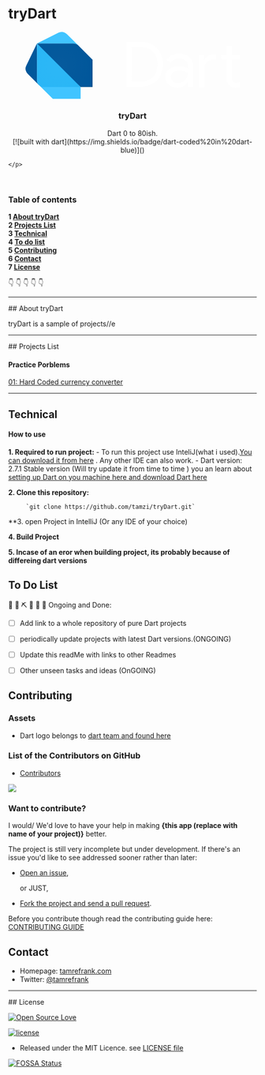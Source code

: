 # tryDart



<p align="center">
  <a href="https://github.com/tamzi/tryDart">
    <img src="data:image/svg+xml;base64,PD94bWwgdmVyc2lvbj0iMS4wIiBlbmNvZGluZz0idXRmLTgiPz4KPCEtLSBHZW5lcmF0b3I6IEFk%0D%0Ab2JlIElsbHVzdHJhdG9yIDIyLjAuMSwgU1ZHIEV4cG9ydCBQbHVnLUluIC4gU1ZHIFZlcnNpb246%0D%0AIDYuMDAgQnVpbGQgMCkgIC0tPgo8c3ZnIHZlcnNpb249IjEuMSIgaWQ9IkxheWVyXzEiIHhtbG5z%0D%0APSJodHRwOi8vd3d3LnczLm9yZy8yMDAwL3N2ZyIgeG1sbnM6eGxpbms9Imh0dHA6Ly93d3cudzMu%0D%0Ab3JnLzE5OTkveGxpbmsiIHg9IjBweCIgeT0iMHB4IgoJIHdpZHRoPSI0NDNweCIgaGVpZ2h0PSIx%0D%0AMzguNDZweCIgdmlld0JveD0iMCAwIDQ0MyAxMzguNDYiIGVuYWJsZS1iYWNrZ3JvdW5kPSJuZXcg%0D%0AMCAwIDQ0MyAxMzguNDYiIHhtbDpzcGFjZT0icHJlc2VydmUiPgo8Zz4KCTxwYXRoIGZpbGw9IiNG%0D%0ARkZGRkYiIGQ9Ik0yMDkuMDQsMjEuMTVoMjcuNTVjOS4zNSwwLDE3LjUxLDEuOTMsMjQuNDksNS44%0D%0AYzYuOTcsMy44NywxMi4zMyw5LjI1LDE2LjA3LDE2LjEzCgkJYzMuNzQsNi44OSw1LjYxLDE0Ljc5%0D%0ALDUuNjEsMjMuNzJzLTEuODcsMTYuODMtNS42MSwyMy43MnMtOS4xLDEyLjI2LTE2LjA3LDE2LjEz%0D%0Acy0xNS4xMyw1LjgtMjQuNDksNS44aC0yNy41NVYyMS4xNXoKCQkgTTIzNi41OSwxMDIuMTRjMTAu%0D%0AOCwwLDE5LjM2LTMuMSwyNS43LTkuMzFjNi4zMy02LjIxLDkuNS0xNC44OCw5LjUtMjYuMDJzLTMu%0D%0AMTctMTkuODEtOS41LTI2LjAycy0xNC45LTkuMzEtMjUuNy05LjMxaC0xNi44MwoJCXY3MC42NWgx%0D%0ANi44M1YxMDIuMTR6Ii8+Cgk8cGF0aCBmaWxsPSIjRkZGRkZGIiBkPSJNMjk5LjQ2LDExMS43Yy0z%0D%0ALjc0LTEuODctNi42My00LjQ0LTguNjctNy43MmMtMi4wNC0zLjI3LTMuMDYtNi45OS0zLjA2LTEx%0D%0ALjE2CgkJYzAtNi44OSwyLjU5LTEyLjI2LDcuNzgtMTYuMTNjNS4xOC0zLjg3LDExLjczLTUuOCwx%0D%0AOS42NC01LjhjMy45MSwwLDcuNTQsMC40MywxMC45LDEuMjhzNS45MywxLjgzLDcuNzIsMi45M3Yt%0D%0AMy45NQoJCWMwLTQuODUtMS43LTguNzQtNS4xLTExLjY3cy03LjctNC40LTEyLjg4LTQuNGMtMy42%0D%0ANiwwLTcuMDEsMC43OS0xMC4wOCwyLjM2Yy0zLjA2LDEuNTctNS40OCwzLjc2LTcuMjcsNi41N2wt%0D%0AOC4xNi02LjEyCgkJYzIuNTUtMy45MSw2LjA2LTYuOTcsMTAuNTItOS4xOGM0LjQ2LTIuMjEsOS40%0D%0AMi0zLjMyLDE0Ljg2LTMuMzJjOC44NCwwLDE1Ljc5LDIuMzIsMjAuODUsNi45NWM1LjA2LDQuNjQs%0D%0ANy41OSwxMC45NSw3LjU5LDE4Ljk0CgkJdjQxLjE5aC0xMC4zNHYtOS4zMWgtMC41MWMtMS44Nywz%0D%0ALjE1LTQuNjgsNS44Mi04LjQyLDguMDNjLTMuNzQsMi4yMS03Ljk1LDMuMzItMTIuNjMsMy4zMgoJ%0D%0ACUMzMDcuNDUsMTE0LjUxLDMwMy4yLDExMy41NywyOTkuNDYsMTExLjd6IE0zMjMuNDMsMTAyLjE0%0D%0AYzMuMTQtMS44Nyw1LjY1LTQuMzgsNy41Mi03LjUyczIuODEtNi41OSwyLjgxLTEwLjMzCgkJYy0y%0D%0ALjA0LTEuMzYtNC41NS0yLjQ3LTcuNTItMy4zMmMtMi45OC0wLjg1LTYuMTItMS4yOC05LjQ0LTEu%0D%0AMjhjLTUuOTUsMC0xMC40NCwxLjIzLTEzLjQ1LDMuN2MtMy4wMiwyLjQ3LTQuNTMsNS42Ni00LjUz%0D%0ALDkuNTYKCQljMCwzLjU3LDEuMzYsNi40Niw0LjA4LDguNjdzNi4xNiwzLjMyLDEwLjMzLDMuMzJD%0D%0AMzE2Ljg5LDEwNC45NCwzMjAuMjksMTA0LjAxLDMyMy40MywxMDIuMTR6Ii8+Cgk8cGF0aCBmaWxs%0D%0APSIjRkZGRkZGIiBkPSJNMzU1LjUzLDQ4LjQ1aDEwLjMzdjEwLjMzaDAuNTFjMS41My0zLjgzLDQu%0D%0AMTItNi44LDcuNzgtOC45M2MzLjY1LTIuMTIsNy42NS0zLjE5LDExLjk5LTMuMTkKCQljMS44Nyww%0D%0ALDMuNDQsMC4xMyw0LjcyLDAuMzh2MTEuMWMtMS40NS0wLjM0LTMuNC0wLjUxLTUuODctMC41MWMt%0D%0ANS41MywwLTEwLjAxLDEuODMtMTMuNDUsNS40OGMtMy40NCwzLjY2LTUuMTcsOC40Mi01LjE3LDE0%0D%0ALjI4CgkJdjM2LjA5aC0xMC44NEwzNTUuNTMsNDguNDVMMzU1LjUzLDQ4LjQ1eiBNNDIyLjg1LDEx%0D%0AMy4yMWMtMi4yNS0wLjg2LTQuMTQtMi4wMy01LjY4LTMuNTFjLTEuNy0xLjY0LTIuOTgtMy41NS0z%0D%0ALjgzLTUuNzEKCQljLTAuODUtMi4xNi0xLjI4LTQuOC0xLjI4LTcuOTJWNTcuMjVoLTExLjM1di05%0D%0ALjgyaDExLjM1VjI5LjA3aDEwLjg0djE4LjM2aDE1LjgxdjkuODJINDIyLjl2MzYuMjRjMCwzLjY1%0D%0ALDAuNjgsNi4zNCwyLjA0LDguMDgKCQljMS42MSwxLjkxLDMuOTUsMi44Nyw3LjAxLDIuODdjMi40%0D%0ANiwwLDQuODUtMC43Miw3LjE0LTIuMTd2MTAuNTljLTEuMjgsMC41OS0yLjU3LDEuMDItMy44OSwx%0D%0ALjI4cy0zLDAuMzgtNS4wNCwwLjM4CgkJQzQyNy41NSwxMTQuNTEsNDI1LjExLDExNC4wNyw0MjIu%0D%0AODUsMTEzLjIxeiIvPgoJPGc+CgkJPHBhdGggZmlsbD0iIzAxNTc5QiIgZD0iTTMxLjY1LDEwOS41%0D%0ATDguMzgsODYuMjNDNS42Miw4My40LDMuOTEsNzkuNCwzLjkxLDc1LjQ5YzAtMS44MSwxLjAyLTQu%0D%0ANjQsMS43OS02LjI2bDIxLjQ4LTQ0Ljc0CgkJCUwzMS42NSwxMDkuNXoiLz4KCQk8cGF0aCBmaWxs%0D%0APSIjNDBDNEZGIiBkPSJNMTExLjMsMjguOTZMODguMDMsNS42OUM4NiwzLjY1LDgxLjc3LDEuMjIs%0D%0ANzguMTksMS4yMmMtMy4wOCwwLTYuMSwwLjYyLTguMDUsMS43OUwyNy4xOSwyNC40OQoJCQlMMTEx%0D%0ALjMsMjguOTZ6Ii8+CgkJPHBvbHlnb24gZmlsbD0iIzQwQzRGRiIgcG9pbnRzPSI1OS4zOSwxMzcu%0D%0AMjQgMTE1Ljc3LDEzNy4yNCAxMTUuNzcsMTEzLjA4IDczLjcxLDk5LjY1IDM1LjIzLDExMy4wOCAJ%0D%0ACSIvPgoJCTxwYXRoIGZpbGw9IiMyOUI2RjYiIGQ9Ik0yNy4xOCw5Ni45N2MwLDcuMTgsMC45LDgu%0D%0AOTQsNC40NywxMi41M2wzLjU4LDMuNThoODAuNTRMNzYuNCw2OC4zNEwyNy4xOCwyNC40OVY5Ni45%0D%0AN3oiLz4KCQk8cGF0aCBmaWxsPSIjMDE1NzlCIiBkPSJNOTguNzcsMjQuNDhIMjcuMThsODguNTks%0D%0AODguNTloMjQuMTZWNTcuNTlsLTI4LjY0LTI4LjY0QzEwNy4yNywyNC45MiwxMDMuNywyNC40OCw5%0D%0AOC43NywyNC40OHoiLz4KCQk8cGF0aCBvcGFjaXR5PSIwLjIiIGZpbGw9IiNGRkZGRkYiIGVuYWJs%0D%0AZS1iYWNrZ3JvdW5kPSJuZXcgICAgIiBkPSJNMzIuNTUsMTEwLjM5Yy0zLjU4LTMuNTktNC40Ny03%0D%0ALjEzLTQuNDctMTMuNDJWMjUuMzgKCQkJbC0wLjg5LTAuODl2NzIuNDhDMjcuMTgsMTAzLjI2LDI3%0D%0ALjE4LDEwNSwzMi41NSwxMTAuMzlsMi42OCwyLjY4bDAsMEwzMi41NSwxMTAuMzl6Ii8+CgkJPHBv%0D%0AbHlnb24gb3BhY2l0eT0iMC4yIiBmaWxsPSIjMjYzMjM4IiBlbmFibGUtYmFja2dyb3VuZD0ibmV3%0D%0AICAgICIgcG9pbnRzPSIxMzkuMDQsNTYuNyAxMzkuMDQsMTEyLjE4IDExNC44OCwxMTIuMTgKCQkJ%0D%0AMTE1Ljc3LDExMy4wOCAxMzkuOTMsMTEzLjA4IDEzOS45Myw1Ny41OSAJCSIvPgoJCTxwYXRoIG9w%0D%0AYWNpdHk9IjAuMiIgZmlsbD0iI0ZGRkZGRiIgZW5hYmxlLWJhY2tncm91bmQ9Im5ldyAgICAiIGQ9%0D%0AIk0xMTEuMywyOC45NmMtNC40NC00LjQ0LTguMDctNC40Ny0xMy40Mi00LjQ3SDI3LjE5bDAuODks%0D%0AMC44OQoJCQloNjkuOEMxMDAuNTUsMjUuMzgsMTA3LjI5LDI0LjkzLDExMS4zLDI4Ljk2TDExMS4z%0D%0ALDI4Ljk2eiIvPgoKCQkJPHJhZGlhbEdyYWRpZW50IGlkPSJTVkdJRF8xXyIgY3g9IjcxLjkxNSIg%0D%0AY3k9IjYyLjIxNzEiIHI9IjY4IiBncmFkaWVudFRyYW5zZm9ybT0ibWF0cml4KDEgMCAwIC0xIDAg%0D%0AMTMxLjQ0NDMpIiBncmFkaWVudFVuaXRzPSJ1c2VyU3BhY2VPblVzZSI+CgkJCTxzdG9wICBvZmZz%0D%0AZXQ9IjAiIHN0eWxlPSJzdG9wLWNvbG9yOiNGRkZGRkY7c3RvcC1vcGFjaXR5OjAuMSIvPgoJCQk8%0D%0Ac3RvcCAgb2Zmc2V0PSIxIiBzdHlsZT0ic3RvcC1jb2xvcjojRkZGRkZGO3N0b3Atb3BhY2l0eTow%0D%0AIi8+CgkJPC9yYWRpYWxHcmFkaWVudD4KCQk8cGF0aCBvcGFjaXR5PSIwLjIiIGZpbGw9InVybCgj%0D%0AU1ZHSURfMV8pIiBlbmFibGUtYmFja2dyb3VuZD0ibmV3ICAgICIgZD0iTTEzOS4wNCw1Ni43TDEx%0D%0AMS4zLDI4Ljk2TDg4LjAzLDUuNjkKCQkJQzg2LDMuNjUsODEuNzcsMS4yMiw3OC4xOSwxLjIyYy0z%0D%0ALjA4LDAtNi4xLDAuNjItOC4wNSwxLjc5TDI3LjE5LDI0LjQ5TDUuNzEsNjkuMjNjLTAuNzcsMS42%0D%0AMy0xLjc5LDQuNDYtMS43OSw2LjI2CgkJCWMwLDMuOTEsMS43Miw3LjksNC40NywxMC43NGwyMS40%0D%0ANCwyMS4yOWMwLjUxLDAuNjMsMS4xMSwxLjI3LDEuODIsMS45OGwwLjg5LDAuODlsMi42OCwyLjY4%0D%0AbDIzLjI3LDIzLjI3bDAuODksMC44OWg1NS40OGgwLjg5CgkJCXYtMjQuMTZoMjQuMTZ2LTAuMDZW%0D%0ANTcuNTlMMTM5LjA0LDU2Ljd6Ii8+Cgk8L2c+CjwvZz4KPC9zdmc+Cg==" alt="tryDart" background-color="grey">
  </a>
  <h3 align="center">tryDart</h3>

  <p align="center">
    Dart 0 to 80ish. <br>
    [![built with dart](https://img.shields.io/badge/dart-coded%20in%20dart-blue)]()


    </p>
</p>

<br>

### Table of contents

**1 [About tryDart](#about-tryDart)**<br>
**2 [Projects List](projects-list)**<br>
**3 [Technical](#technical)**<br>
**4 [To do list](#to-do-list)**<br>
**5 [Contributing](#contributing)**<br>
**6 [Contact](#contributers)**<br>
**7 [License](#license)**<br>

:point_down: :point_down: :point_down: :point_down: :point_down:


<hr>
## About tryDart

tryDart is a sample of projects//e
<hr>
## Projects List

#### Practice Porblems

[01: Hard Coded currency converter](https://github.com/tamzi/tryDart/tree/master/CurrencyConverterHardCoded)


<hr>



## Technical

#### How to use

**1. Required to run project:**
        - To run this project use InteliJ(what i used).[You can download it from here](https://www.jetbrains.com/idea/download/) . Any other IDE can also work.
         - Dart version: 2.7.1 Stable version (Will try update it from time to time ) you an learn about [setting up Dart on you machine here and download Dart here](https://dart.dev/get-dart)

**2. Clone this repository:**

         `git clone https://github.com/tamzi/tryDart.git`

**3. open Project in IntelliJ (Or any IDE of your choice)

**4. Build Project**

**5. Incase of an eror when building project, its probably because of differeing dart versions**


## To Do List
 🚧 👷‍ ⛏ 👷 🔧️ 🚧
Ongoing and Done:

- [ ] Add link to a whole repository of pure Dart projects
- [ ] periodically update projects with latest Dart versions.(ONGOING)
- [ ] Update this readMe with links to other Readmes
- [ ] Other unseen tasks  and ideas (OnGOING)



## Contributing
### Assets
* Dart logo belongs to [dart team and found here](https://dart.dev/)

### List of the Contributors on GitHub
* [Contributors](https://github.com/tamzi/tryDart/graphs/contributors)


<a href="https://github.com/tamzi/tryDart/graphs/contributors">
  <img src="https://contributors-img.web.app/image?repo=tamzi/tryDart" />
</a>

### Want to contribute?
I would/ We'd love to have your help in making  **{this app (replace with name of your project)}** better.

The project is still very incomplete but under development. If there's an issue you'd like to see addressed sooner rather than later:

- [Open an issue](https://github.com/tamzi/tryDart/issues),

    or JUST,

- [Fork the project and send a pull request](https://github.com/tamzi/tryDart/pulls).


Before you contribute though read the contributing guide here: [CONTRIBUTING GUIDE](https://github.com/tamzi/tryDart/blob/master/contributing.md)




## Contact

* Homepage: [tamrefrank.com](http://tamrefrank.com/)
* Twitter: [@tamrefrank](https://twitter.com/tamrefrank "tamrefrank")

<hr>
## License

[![Open Source Love](https://badges.frapsoft.com/os/v2/open-source-200x33.png?v=103)](https://github.com/ellerbrock/open-source-badge/)



[![license](https://img.shields.io/github/license/mashape/apistatus.svg?style=for-the-badge)]()
* Released under the MIT Licence. see [LICENSE file](https://github.com/tamzi/tryDart/blob/master/LICENSE)

[![FOSSA Status](https://app.fossa.com/api/projects/git%2Bgithub.com%2Ftamzi%2FtryDart.svg?type=large)](https://app.fossa.com/projects/git%2Bgithub.com%2Ftamzi%2FtryDart?ref=badge_large)
